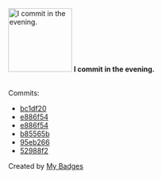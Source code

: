 <img src="https://github.com/my-badges/my-badges/blob/master/src/all-badges/time-of-commit/evening-commits.png?raw=true" alt="I commit in the evening." title="I commit in the evening." width="128">
<strong>I commit in the evening.</strong>
<br><br>

Commits:

- <a href="https://github.com/kubeagi/arcadia/commit/bc1df2030853b677f21ba2008b88992891ceace0">bc1df20</a>
- <a href="https://github.com/Abirdcfly/arcadia/commit/e886f5485fa6e2a5b8ffef3d1191d1450208d97b">e886f54</a>
- <a href="https://github.com/kubeagi/arcadia/commit/e886f5485fa6e2a5b8ffef3d1191d1450208d97b">e886f54</a>
- <a href="https://github.com/Abirdcfly/Abirdcfly/commit/b85565b9c4227c1d7caf111635192b1a5f47365a">b85565b</a>
- <a href="https://github.com/Abirdcfly/Abirdcfly/commit/95eb266e28119fe60ff344fc20e9fb5530d466cb">95eb266</a>
- <a href="https://github.com/Abirdcfly/core/commit/52988f2105d52cf0bdfcb303b99ea00160377cb3">52988f2</a>


Created by <a href="https://github.com/my-badges/my-badges">My Badges</a>